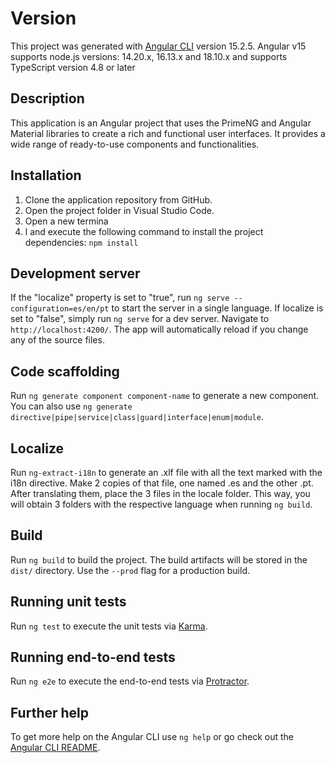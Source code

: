 

# Version

This project was generated with [Angular CLI](https://github.com/angular/angular-cli) version 15.2.5.
Angular v15 supports node.js versions: 14.20.x, 16.13.x and 18.10.x and supports TypeScript version 4.8 or later

## Description

This application is an Angular project that uses the PrimeNG and Angular Material libraries to create a rich and functional user interfaces. It provides a wide range of ready-to-use components and functionalities.

## Installation
1. Clone the application repository from GitHub.
2. Open the project folder in Visual Studio Code.
3. Open a new termina
4. l and execute the following command to install the project dependencies:
`npm install`

## Development server

If the "localize" property is set to "true", run `ng serve --configuration=es/en/pt` to start the server in a single language. If localize is set to "false", simply run `ng serve` for a dev server. Navigate to `http://localhost:4200/`. The app will automatically reload if you change any of the source files.

## Code scaffolding

Run `ng generate component component-name` to generate a new component. You can also use `ng generate directive|pipe|service|class|guard|interface|enum|module`.

## Localize

Run `ng-extract-i18n` to generate an .xlf file with all the text marked with the i18n directive. Make 2 copies of that file, one named .es and the other .pt. After translating them, place the 3 files in the locale folder. This way, you will obtain 3 folders with the respective language when running `ng build`.

## Build

Run `ng build` to build the project. The build artifacts will be stored in the `dist/` directory. Use the `--prod` flag for a production build.

## Running unit tests

Run `ng test` to execute the unit tests via [Karma](https://karma-runner.github.io).

## Running end-to-end tests

Run `ng e2e` to execute the end-to-end tests via [Protractor](http://www.protractortest.org/).

## Further help

To get more help on the Angular CLI use `ng help` or go check out the [Angular CLI README](https://github.com/angular/angular-cli/blob/master/README.md).
